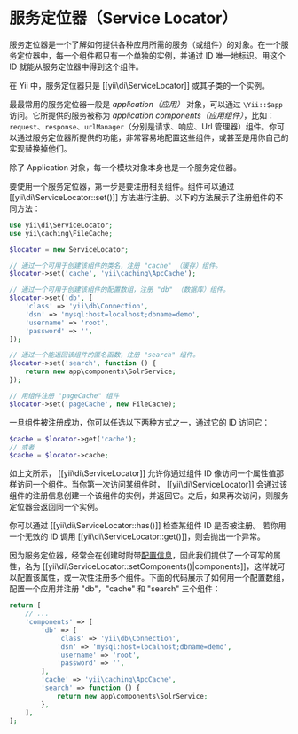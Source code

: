 服务定位器（Service Locator）
===============

服务定位器是一个了解如何提供各种应用所需的服务（或组件）的对象。在一个服务定位器中，每一个组件都只有一个单独的实例，并通过
ID 唯一地标识。用这个 ID 就能从服务定位器中得到这个组件。

在 Yii 中，服务定位器只是 [[yii\di\ServiceLocator]] 或其子类的一个实例。

最最常用的服务定位器一般是 *application（应用）* 对象，可以通过 `\Yii::$app` 访问。它所提供的服务被称为
*application components（应用组件）*，比如：`request`、`response`、`urlManager`（分别是请求、响应、Url 管理器）组件。你可以通过服务定位器所提供的功能，非常容易地配置这些组件，或甚至是用你自己的实现替换掉他们。

除了 Application 对象，每一个模块对象本身也是一个服务定位器。

要使用一个服务定位器，第一步是要注册相关组件。组件可以通过 [[yii\di\ServiceLocator::set()]]
方法进行注册。以下的方法展示了注册组件的不同方法：

```php
use yii\di\ServiceLocator;
use yii\caching\FileCache;

$locator = new ServiceLocator;

// 通过一个可用于创建该组件的类名，注册 "cache" （缓存）组件。
$locator->set('cache', 'yii\caching\ApcCache');

// 通过一个可用于创建该组件的配置数组，注册 "db" （数据库）组件。
$locator->set('db', [
    'class' => 'yii\db\Connection',
    'dsn' => 'mysql:host=localhost;dbname=demo',
    'username' => 'root',
    'password' => '',
]);

// 通过一个能返回该组件的匿名函数，注册 "search" 组件。
$locator->set('search', function () {
    return new app\components\SolrService;
});

// 用组件注册 "pageCache" 组件
$locator->set('pageCache', new FileCache);
```

一旦组件被注册成功，你可以任选以下两种方式之一，通过它的 ID 访问它：

```php
$cache = $locator->get('cache');
// 或者
$cache = $locator->cache;
```

如上文所示， [[yii\di\ServiceLocator]] 允许你通过组件 ID 像访问一个属性值那样访问一个组件。当你第一次访问某组件时，
[[yii\di\ServiceLocator]] 会通过该组件的注册信息创建一个该组件的实例，并返回它。之后，如果再次访问，则服务定位器会返回同一个实例。

你可以通过 [[yii\di\ServiceLocator::has()]] 检查某组件 ID 是否被注册。
若你用一个无效的 ID 调用 [[yii\di\ServiceLocator::get()]]，则会抛出一个异常。

因为服务定位器，经常会在创建时附带[配置信息](concept-configurations.md)，因此我们提供了一个可写的属性，名为
[[yii\di\ServiceLocator::setComponents()|components]]，这样就可以配置该属性，或一次性注册多个组件。下面的代码展示了如何用一个配置数组，配置一个应用并注册
"db"，"cache" 和 "search" 三个组件：
```php
return [
    // ...
    'components' => [
        'db' => [
            'class' => 'yii\db\Connection',
            'dsn' => 'mysql:host=localhost;dbname=demo',
            'username' => 'root',
            'password' => '',
        ],
        'cache' => 'yii\caching\ApcCache',
        'search' => function () {
            return new app\components\SolrService;
        },
    ],
];
```

